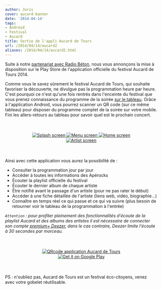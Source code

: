 ```yaml
---
author: Joris
cover: aucard-banner
date: '2014-04-14'
tags:
- Android
- Festival
- Aucard
title: Sortie de l'appli Aucard de Tours
url: /2014/04/14/aucard2
aliases: /2014/04/14/aucard2.html
---
```



Suite à notre <a href="http://code-troopers.com/2014/03/17/Aucard.html">partenariat avec Radio Béton</a>, nous vous annonçons la mise à disposition sur le Play Store de l'application officielle du festival Aucard de Tours 2014.

Comme vous le savez sûrement le festival Aucard de Tours, qui souhaite favoriser la découverte, ne divulgue pas la programmation heure par heure. C'est pourquoi ce n'est qu'une fois rentrés dans l'enceinte du festival que vous prenez connaissance du programme de la soirée <a href="/images/postAucard2/aucard_tableau.jpg" title="Tableau de la programmation" data-lightbox="image-1" class="inlineBoxes"> sur le tableau</a>. Grâce à l'application Android, vous pourrez scanner un QR code (sur ce même tableau) pour disposer du programme complet de la soirée sur votre mobile. Fini les allers-retours au tableau pour savoir quel est le prochain concert.


<div style="text-align:center;margin:50px">
    <a href="/images/postAucard2/screen1.png" data-lightbox="group-2" title="Splash screen de l'application" class="inlineBoxes">
        <img class="medium" src="/images/postAucard2/screen1.png" alt="Splash screen"/>
    </a>
    <a href="/images/postAucard2/screen2.png" data-lightbox="group-2" title="Menu de l'application" class="inlineBoxes">
        <img class="medium" src="/images/postAucard2/screen2.png" alt="Menu screen"/>
    </a>
    <a href="/images/postAucard2/screen3.png" data-lightbox="group-2" title="Home screen de l'application" class="inlineBoxes">
        <img class="medium" src="/images/postAucard2/screen3.png" alt="Home screen"/>
    </a>
    <a href="/images/postAucard2/screen4.png" data-lightbox="group-2" title="Une fiche artiste de l'application" class="inlineBoxes">
        <img class="medium" src="/images/postAucard2/screen4.png" alt="Artist screen"/>
    </a>
</div>

Ainsi avec cette application vous aurez la possibilité de :
 * Consulter la programmation jour par jour
 * Accéder à toutes les informations des Apérocks
 * Écouter la playlist officielle du festival
 * Écouter le dernier album de chaque artiste
 * Être notifié avant le passage d'un artiste (pour ne pas rater le début)
 * Accéder à une fiche détaillée de l'artiste (liens web, vidéo, biographie…)
 * Connaître en temps réel ce qui passe et ce qui va suivre (plus besoin de retourner voir le tableau de la programmation à l'entrée)

_`Attention` : pour profiter pleinement des fonctionnalités d'écoute de la playlist Aucard et des albums des artistes
il est nécessaire de connecter son compte <a href="http://www.deezer.com/offers/premiumplus">premium+ Deezer</a>, dans le cas contraire, Deezer limite l'écoute à 30 secondes par morceau._

<div style="text-align:center;margin:50px">
    <a href="https://play.google.com/store/apps/details?id=com.codetroopers.aucard">
      <img class="medium" alt="QRcode application Aucard de Tours" src="/images/postAucard2/qrcode_playstore_aucard.png" />
    </a>
    <a href="https://play.google.com/store/apps/details?id=com.codetroopers.aucard">
      <img alt="Get it on Google Play" src="https://developer.android.com/images/brand/fr_generic_rgb_wo_60.png" />
    </a>
</div>

 PS : n'oubliez pas, Aucard de Tours est un festival éco-citoyens, venez avec votre gobelet réutilisable.
